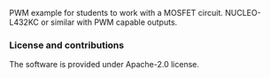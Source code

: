 PWM example for students to work with a MOSFET circuit. 
NUCLEO-L432KC or similar with PWM capable outputs.

### License and contributions

The software is provided under Apache-2.0 license. 